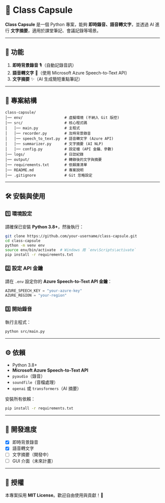 # 🎤 Class Capsule

**Class Capsule** 是一個 Python 專案，能夠 **即時錄音、語音轉文字**，並透過 AI 進行 **文字摘要**，適用於課堂筆記、會議記錄等場景。

---

## 🚀 功能
1. **即時背景錄音** 🎙️（自動記錄音訊）
2. **語音轉文字** 📝（使用 Microsoft Azure Speech-to-Text API）
3. **文字摘要** ✨（AI 生成簡短重點筆記）

---

## 📂 專案結構
```
class-capsule/
│── env/                   # 虛擬環境 (不納入 Git 版控)
│── src/                   # 核心程式碼
│   │── main.py            # 主程式
│   │── recorder.py        # 及時背景錄音
│   │── speech_to_text.py  # 語音轉文字 (Azure API)
│   │── summarizer.py      # 文字摘要 (AI NLP)
│   │── config.py          # 設定檔 (API 金鑰、參數)
│── logs/                  # 日誌紀錄
│── output/                # 轉錄後的文字與摘要
│── requirements.txt       # 依賴庫清單
│── README.md              # 專案說明
│── .gitignore             # Git 忽略設定
```

---

## 🛠️ 安裝與使用

### 1️⃣ **環境設定**
請確保已安裝 **Python 3.8+**，然後執行：
```sh
git clone https://github.com/your-username/class-capsule.git
cd class-capsule
python -m venv env
source env/bin/activate  # Windows 用 `env\Scripts\activate`
pip install -r requirements.txt
```

### 2️⃣ **設定 API 金鑰**
請在 `.env` 設定你的 **Azure Speech-to-Text API 金鑰**：
```python
AZURE_SPEECH_KEY = "your-azure-key"
AZURE_REGION = "your-region"
```

### 3️⃣ **開始錄音**
執行主程式：
```sh
python src/main.py
```

---

## ⚙️ 依賴
- Python 3.8+
- **Microsoft Azure Speech-to-Text API**
- `pyaudio`（錄音）
- `soundfile`（音檔處理）
- `openai` 或 `transformers`（AI 摘要）

安裝所有依賴：
```sh
pip install -r requirements.txt
```

---

## 📝 開發進度
- [x] 即時背景錄音
- [x] 語音轉文字
- [ ] 文字摘要（開發中）
- [ ] GUI 介面（未來計畫）

---

## 📜 授權
本專案採用 **MIT License**。歡迎自由使用與貢獻！🚀
